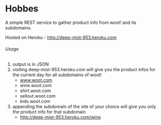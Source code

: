 # Hobbes

A simple REST service to gather product info from woot! and its subdomains.

Hosted on Heroku - http://deep-mist-953.heroku.com

###### Usage

1. output is in JSON
2. visiting deep-mist-953.heroku.com will give you the product infos for the current day for all subdomains of woot!
   * www.woot.com
   * wine.woot.com
   * shirt.woot.com
   * sellout.woot.com
   * kids.woot.com
3. appending the subdomain of the site of your choice will give you only the product info for that subdomain
   * http://deep-mist-953.heroku.com/wine
